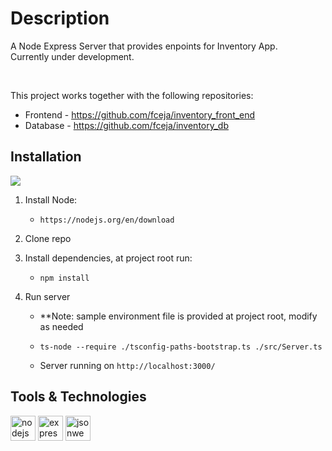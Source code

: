 # Description

A Node Express Server that provides enpoints for Inventory App. <br />
Currently under development.

<br/>

This project works together with the following repositories:
- Frontend - https://github.com/fceja/inventory_front_end
- Database - https://github.com/fceja/inventory_db


## Installation
![](https://img.shields.io/badge/OS-Linux%20%7C%20MacOS%20%7C%20Windows-eaeaea)
1. Install Node:
   - ```
     https://nodejs.org/en/download
     ```
2. Clone repo
3. Install dependencies, at project root run:
   - ```
     npm install
     ```

4. Run server
   - **Note: sample environment file is provided at project root, modify as needed
   - ```
     ts-node --require ./tsconfig-paths-bootstrap.ts ./src/Server.ts
     ```
   - Server running on `http://localhost:3000/`

## Tools & Technologies
<p>
   <a href="https://nodejs.org/en/about" target="_blank" rel="noreferrer">
    <img
      src="https://cdn.jsdelivr.net/gh/devicons/devicon/icons/nodejs/nodejs-plain-wordmark.svg"
      alt="nodejs"
      width="40"
      height="40"
    /></a>
  <a href="https://expressjs.com/" target="_blank" rel="noreferrer">
    <img
      src="https://expressjs.com/images/favicon.png"
      alt="expressjs"
      width="40"
      height="40"
    /></a>
  <a href="https://jwt.io/" target="_blank" rel="noreferrer">
    <img
      src="https://jwt.io/img/favicon/apple-icon-72x72.png"
      width="40"
      height="40"
      alt="jsonwebtoken"
    /></a>
</p>
